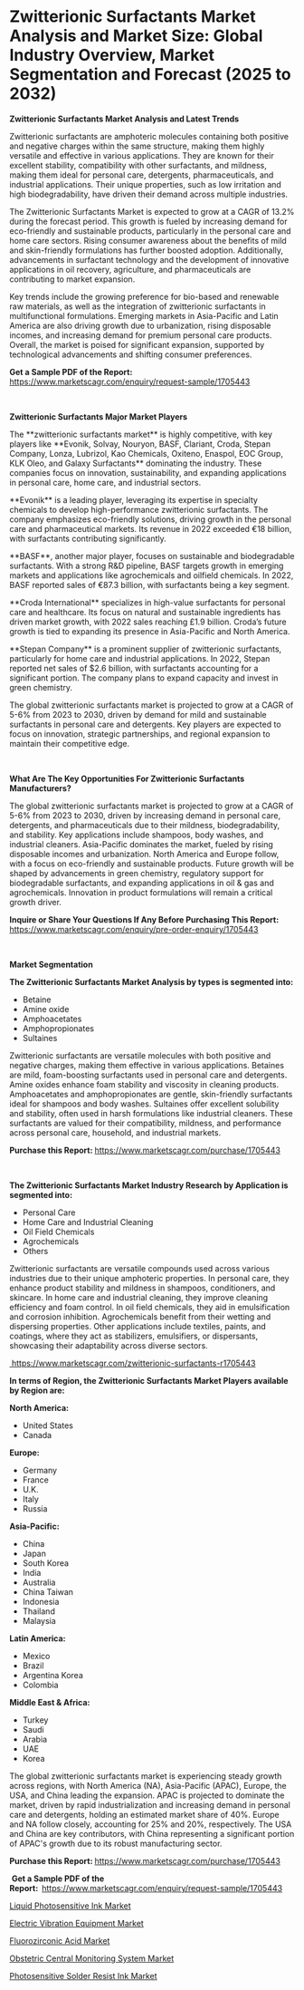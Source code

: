 <p><h1>Zwitterionic Surfactants Market Analysis and Market Size: Global Industry Overview, Market Segmentation and Forecast (2025 to 2032)</h1></p><p><strong>Zwitterionic Surfactants Market Analysis and Latest Trends</strong></p>
<p><p>Zwitterionic surfactants are amphoteric molecules containing both positive and negative charges within the same structure, making them highly versatile and effective in various applications. They are known for their excellent stability, compatibility with other surfactants, and mildness, making them ideal for personal care, detergents, pharmaceuticals, and industrial applications. Their unique properties, such as low irritation and high biodegradability, have driven their demand across multiple industries.</p><p>The Zwitterionic Surfactants Market is expected to grow at a CAGR of 13.2% during the forecast period. This growth is fueled by increasing demand for eco-friendly and sustainable products, particularly in the personal care and home care sectors. Rising consumer awareness about the benefits of mild and skin-friendly formulations has further boosted adoption. Additionally, advancements in surfactant technology and the development of innovative applications in oil recovery, agriculture, and pharmaceuticals are contributing to market expansion.</p><p>Key trends include the growing preference for bio-based and renewable raw materials, as well as the integration of zwitterionic surfactants in multifunctional formulations. Emerging markets in Asia-Pacific and Latin America are also driving growth due to urbanization, rising disposable incomes, and increasing demand for premium personal care products. Overall, the market is poised for significant expansion, supported by technological advancements and shifting consumer preferences.</p></p>
<p><strong>Get a Sample PDF of the Report:&nbsp;</strong> <a href="https://www.marketscagr.com/enquiry/request-sample/1705443?utm_campaign=1789&utm_medium=2&utm_source=Github&utm_content=ia&utm_term=24012025&utm_id=zwitterionic-surfactants">https://www.marketscagr.com/enquiry/request-sample/1705443</a></p>
<p>&nbsp;</p>
<p><strong>Zwitterionic Surfactants Major Market Players</strong></p>
<p><p>The **zwitterionic surfactants market** is highly competitive, with key players like **Evonik, Solvay, Nouryon, BASF, Clariant, Croda, Stepan Company, Lonza, Lubrizol, Kao Chemicals, Oxiteno, Enaspol, EOC Group, KLK Oleo, and Galaxy Surfactants** dominating the industry. These companies focus on innovation, sustainability, and expanding applications in personal care, home care, and industrial sectors.</p><p>**Evonik** is a leading player, leveraging its expertise in specialty chemicals to develop high-performance zwitterionic surfactants. The company emphasizes eco-friendly solutions, driving growth in the personal care and pharmaceutical markets. Its revenue in 2022 exceeded €18 billion, with surfactants contributing significantly.</p><p>**BASF**, another major player, focuses on sustainable and biodegradable surfactants. With a strong R&D pipeline, BASF targets growth in emerging markets and applications like agrochemicals and oilfield chemicals. In 2022, BASF reported sales of €87.3 billion, with surfactants being a key segment.</p><p>**Croda International** specializes in high-value surfactants for personal care and healthcare. Its focus on natural and sustainable ingredients has driven market growth, with 2022 sales reaching £1.9 billion. Croda’s future growth is tied to expanding its presence in Asia-Pacific and North America.</p><p>**Stepan Company** is a prominent supplier of zwitterionic surfactants, particularly for home care and industrial applications. In 2022, Stepan reported net sales of $2.6 billion, with surfactants accounting for a significant portion. The company plans to expand capacity and invest in green chemistry.</p><p>The global zwitterionic surfactants market is projected to grow at a CAGR of 5-6% from 2023 to 2030, driven by demand for mild and sustainable surfactants in personal care and detergents. Key players are expected to focus on innovation, strategic partnerships, and regional expansion to maintain their competitive edge.</p></p>
<p>&nbsp;</p>
<p><strong>What Are The Key Opportunities For Zwitterionic Surfactants Manufacturers?</strong></p>
<p><p>The global zwitterionic surfactants market is projected to grow at a CAGR of 5-6% from 2023 to 2030, driven by increasing demand in personal care, detergents, and pharmaceuticals due to their mildness, biodegradability, and stability. Key applications include shampoos, body washes, and industrial cleaners. Asia-Pacific dominates the market, fueled by rising disposable incomes and urbanization. North America and Europe follow, with a focus on eco-friendly and sustainable products. Future growth will be shaped by advancements in green chemistry, regulatory support for biodegradable surfactants, and expanding applications in oil & gas and agrochemicals. Innovation in product formulations will remain a critical growth driver.</p></p>
<p><strong>Inquire or Share Your Questions If Any Before Purchasing This Report:</strong> <a href="https://www.marketscagr.com/enquiry/pre-order-enquiry/1705443?utm_campaign=1789&utm_medium=2&utm_source=Github&utm_content=ia&utm_term=24012025&utm_id=zwitterionic-surfactants">https://www.marketscagr.com/enquiry/pre-order-enquiry/1705443</a></p>
<p>&nbsp;</p>
<p><strong>Market Segmentation</strong></p>
<p><strong>The Zwitterionic Surfactants Market Analysis by types is segmented into:</strong></p>
<p><ul><li>Betaine</li><li>Amine oxide</li><li>Amphoacetates</li><li>Amphopropionates</li><li>Sultaines</li></ul></p>
<p><p>Zwitterionic surfactants are versatile molecules with both positive and negative charges, making them effective in various applications. Betaines are mild, foam-boosting surfactants used in personal care and detergents. Amine oxides enhance foam stability and viscosity in cleaning products. Amphoacetates and amphopropionates are gentle, skin-friendly surfactants ideal for shampoos and body washes. Sultaines offer excellent solubility and stability, often used in harsh formulations like industrial cleaners. These surfactants are valued for their compatibility, mildness, and performance across personal care, household, and industrial markets.</p></p>
<p><strong>Purchase this Report:&nbsp;</strong><a href="https://www.marketscagr.com/purchase/1705443?utm_campaign=1789&utm_medium=2&utm_source=Github&utm_content=ia&utm_term=24012025&utm_id=zwitterionic-surfactants">https://www.marketscagr.com/purchase/1705443</a></p>
<p>&nbsp;</p>
<p><strong>The Zwitterionic Surfactants Market Industry Research by Application is segmented into:</strong></p>
<p><ul><li>Personal Care</li><li>Home Care and Industrial Cleaning</li><li>Oil Field Chemicals</li><li>Agrochemicals</li><li>Others</li></ul></p>
<p><p>Zwitterionic surfactants are versatile compounds used across various industries due to their unique amphoteric properties. In personal care, they enhance product stability and mildness in shampoos, conditioners, and skincare. In home care and industrial cleaning, they improve cleaning efficiency and foam control. In oil field chemicals, they aid in emulsification and corrosion inhibition. Agrochemicals benefit from their wetting and dispersing properties. Other applications include textiles, paints, and coatings, where they act as stabilizers, emulsifiers, or dispersants, showcasing their adaptability across diverse sectors.</p></p>
<p><a href="https://www.marketscagr.com/zwitterionic-surfactants-r1705443?utm_campaign=1789&utm_medium=2&utm_source=Github&utm_content=ia&utm_term=24012025&utm_id=zwitterionic-surfactants">&nbsp;https://www.marketscagr.com/zwitterionic-surfactants-r1705443</a></p>
<p><strong>In terms of Region, the Zwitterionic Surfactants Market Players available by Region are:</strong></p>
<p>
    <p> <strong> North America: </strong>
        <ul>
            <li>United States</li>
            <li>Canada</li>
        </ul>
        </p> 
    <p> <strong> Europe: </strong>
        <ul>
            <li>Germany</li>
            <li>France</li>
            <li>U.K.</li>
            <li>Italy</li>
            <li>Russia</li>
        </ul>
        </p> 
    <p> <strong> Asia-Pacific: </strong>
        <ul>
            <li>China</li>
            <li>Japan</li>
            <li>South Korea</li>
            <li>India</li>
            <li>Australia</li>
            <li>China Taiwan</li>
            <li>Indonesia</li>
            <li>Thailand</li>
            <li>Malaysia</li>
        </ul>
        </p> 
    <p> <strong> Latin America: </strong>
        <ul>
            <li>Mexico</li>
            <li>Brazil</li>
            <li>Argentina Korea</li>
            <li>Colombia</li>
        </ul>
        </p> 
    <p> <strong> Middle East & Africa: </strong>
        <ul>
            <li>Turkey</li>
            <li>Saudi</li>
            <li>Arabia</li>
            <li>UAE</li>
            <li>Korea</li>
        </ul>
    </p>
    </p>
<p><p>The global zwitterionic surfactants market is experiencing steady growth across regions, with North America (NA), Asia-Pacific (APAC), Europe, the USA, and China leading the expansion. APAC is projected to dominate the market, driven by rapid industrialization and increasing demand in personal care and detergents, holding an estimated market share of 40%. Europe and NA follow closely, accounting for 25% and 20%, respectively. The USA and China are key contributors, with China representing a significant portion of APAC's growth due to its robust manufacturing sector.</p></p>
<p><strong>Purchase this Report: </strong><a href="https://www.marketscagr.com/purchase/1705443?utm_campaign=1789&utm_medium=2&utm_source=Github&utm_content=ia&utm_term=24012025&utm_id=zwitterionic-surfactants">https://www.marketscagr.com/purchase/1705443</a></p>
<p>&nbsp;<strong>Get a Sample PDF of the Report:&nbsp;&nbsp;</strong><a href="https://www.marketscagr.com/enquiry/request-sample/1705443?utm_campaign=1789&utm_medium=2&utm_source=Github&utm_content=ia&utm_term=24012025&utm_id=zwitterionic-surfactants">https://www.marketscagr.com/enquiry/request-sample/1705443</a></p>
<p><strong></strong></p>
<p><p><a href="https://www.linkedin.com/pulse/analysis-global-liquid-photosensitive-ink-market-type-db9oc?utm_campaign=1789&utm_medium=2&utm_source=Github&utm_content=ia&utm_term=24012025&utm_id=zwitterionic-surfactants">Liquid Photosensitive Ink Market</a></p><p><a href="https://www.linkedin.com/pulse/insights-electric-vibration-equipment-market-from-2025-ojtbf?utm_campaign=1789&utm_medium=2&utm_source=Github&utm_content=ia&utm_term=24012025&utm_id=zwitterionic-surfactants">Electric Vibration Equipment Market</a></p><p><a href="https://github.com/mookiesville/Market-Research-Report-List-1/blob/main/fluorozirconic-acid-market.md?utm_campaign=1789&utm_medium=2&utm_source=Github&utm_content=ia&utm_term=24012025&utm_id=zwitterionic-surfactants">Fluorozirconic Acid Market</a></p><p><a href="https://www.linkedin.com/pulse/emerging-technologies-reshaping-obstetric-central-monitoring-jaajc?utm_campaign=1789&utm_medium=2&utm_source=Github&utm_content=ia&utm_term=24012025&utm_id=zwitterionic-surfactants">Obstetric Central Monitoring System Market</a></p><p><a href="https://www.linkedin.com/pulse/photosensitive-solder-resist-ink-market-consolidation-impact-o7j2f?utm_campaign=1789&utm_medium=2&utm_source=Github&utm_content=ia&utm_term=24012025&utm_id=zwitterionic-surfactants">Photosensitive Solder Resist Ink Market</a></p></p>